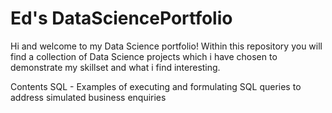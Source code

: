 # Ed's DataSciencePortfolio

Hi and welcome to my Data Science portfolio!
Within this repository you will find a collection of Data Science projects which i have chosen to demonstrate my skillset and what i find interesting.

Contents
SQL - Examples of executing and formulating SQL queries to address simulated business enquiries


